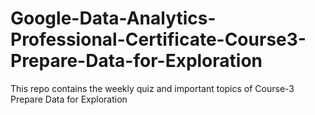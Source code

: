 # Google-Data-Analytics-Professional-Certificate-Course3-Prepare-Data-for-Exploration
This repo contains the weekly quiz and important topics of Course-3 Prepare Data for Exploration
